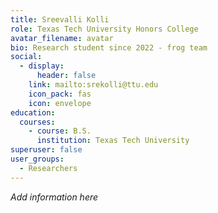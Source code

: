 ```yaml
---
title: Sreevalli Kolli
role: Texas Tech University Honors College
avatar_filename: avatar
bio: Research student since 2022 - frog team
social:
  - display:
      header: false
    link: mailto:srekolli@ttu.edu
    icon_pack: fas
    icon: envelope
education:
  courses:
    - course: B.S.
      institution: Texas Tech University
superuser: false
user_groups:
  - Researchers
---
```

*A﻿dd information here*